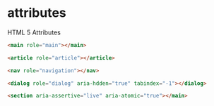 # attributes
HTML 5 Attributes


```html
<main role="main"></main>
```

```html
<article role="article"></article>
```

```html
<nav role="navigation"></nav>
```

```html
<dialog role="dialog" aria-hdden="true" tabindex="-1"></dialog>
```

```html
<section aria-assertive="live" aria-atomic="true"></main>
```
